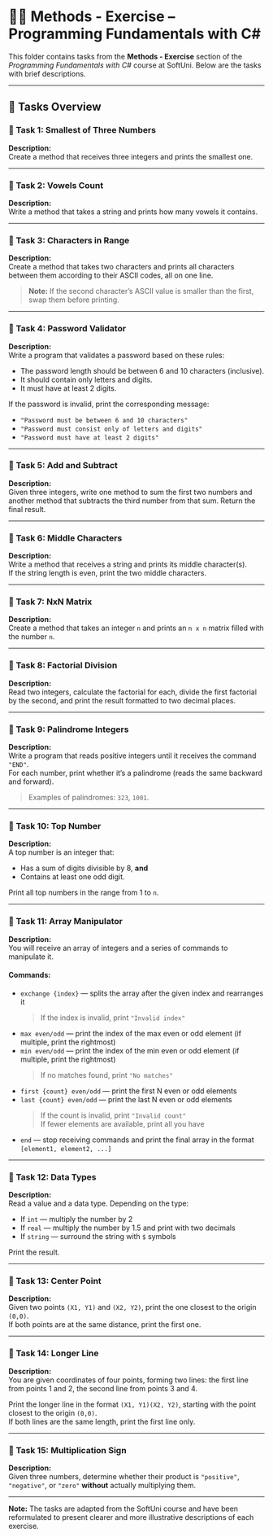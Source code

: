 # 🧑‍💻 Methods - Exercise – Programming Fundamentals with C#

This folder contains tasks from the **Methods - Exercise** section of the _Programming Fundamentals with C#_ course at SoftUni. Below are the tasks with brief descriptions.

---

## 🔧 Tasks Overview

### 📝 Task 1: Smallest of Three Numbers  
**Description:**  
Create a method that receives three integers and prints the smallest one.

---

### 📝 Task 2: Vowels Count  
**Description:**  
Write a method that takes a string and prints how many vowels it contains.

---

### 📝 Task 3: Characters in Range  
**Description:**  
Create a method that takes two characters and prints all characters between them according to their ASCII codes, all on one line.

> **Note:** If the second character’s ASCII value is smaller than the first, swap them before printing.

---

### 📝 Task 4: Password Validator  
**Description:**  
Write a program that validates a password based on these rules:

- The password length should be between 6 and 10 characters (inclusive).  
- It should contain only letters and digits.  
- It must have at least 2 digits.

If the password is invalid, print the corresponding message:  
- `"Password must be between 6 and 10 characters"`  
- `"Password must consist only of letters and digits"`  
- `"Password must have at least 2 digits"`

---

### 📝 Task 5: Add and Subtract  
**Description:**  
Given three integers, write one method to sum the first two numbers and another method that subtracts the third number from that sum. Return the final result.

---

### 📝 Task 6: Middle Characters  
**Description:**  
Write a method that receives a string and prints its middle character(s).  
If the string length is even, print the two middle characters.

---

### 📝 Task 7: NxN Matrix  
**Description:**  
Create a method that takes an integer `n` and prints an `n x n` matrix filled with the number `n`.

---

### 📝 Task 8: Factorial Division  
**Description:**  
Read two integers, calculate the factorial for each, divide the first factorial by the second, and print the result formatted to two decimal places.

---

### 📝 Task 9: Palindrome Integers  
**Description:**  
Write a program that reads positive integers until it receives the command `"END"`.  
For each number, print whether it’s a palindrome (reads the same backward and forward).

> Examples of palindromes: `323`, `1001`.

---

### 📝 Task 10: Top Number  
**Description:**  
A top number is an integer that:

- Has a sum of digits divisible by 8, **and**  
- Contains at least one odd digit.

Print all top numbers in the range from 1 to `n`.

---

### 📝 Task 11: Array Manipulator  
**Description:**  
You will receive an array of integers and a series of commands to manipulate it.

#### Commands:  
- `exchange {index}` — splits the array after the given index and rearranges it  
  > If the index is invalid, print `"Invalid index"`  
- `max even/odd` — print the index of the max even or odd element (if multiple, print the rightmost)  
- `min even/odd` — print the index of the min even or odd element (if multiple, print the rightmost)  
  > If no matches found, print `"No matches"`  
- `first {count} even/odd` — print the first N even or odd elements  
- `last {count} even/odd` — print the last N even or odd elements  
  > If the count is invalid, print `"Invalid count"`  
  > If fewer elements are available, print all you have  
- `end` — stop receiving commands and print the final array in the format `[element1, element2, ...]`

---

### 📝 Task 12: Data Types  
**Description:**  
Read a value and a data type. Depending on the type:

- If `int` — multiply the number by 2  
- If `real` — multiply the number by 1.5 and print with two decimals  
- If `string` — surround the string with `$` symbols

Print the result.

---

### 📝 Task 13: Center Point  
**Description:**  
Given two points `(X1, Y1)` and `(X2, Y2)`, print the one closest to the origin `(0,0)`.  
If both points are at the same distance, print the first one.

---

### 📝 Task 14: Longer Line  
**Description:**  
You are given coordinates of four points, forming two lines: the first line from points 1 and 2, the second line from points 3 and 4.

Print the longer line in the format `(X1, Y1)(X2, Y2)`, starting with the point closest to the origin `(0,0)`.  
If both lines are the same length, print the first line only.

---

### 📝 Task 15: Multiplication Sign  
**Description:**  
Given three numbers, determine whether their product is `"positive"`, `"negative"`, or `"zero"` **without** actually multiplying them.

---

**Note:** The tasks are adapted from the SoftUni course and have been reformulated to present clearer and more illustrative descriptions of each exercise.
